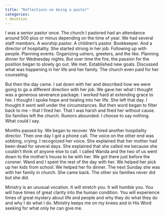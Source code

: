 ```yaml
---
title: "Reflections on being a pastor"
categories:
- devotion
---
```

I was a senior pastor once. The church I pastored had an attendance around 500 plus or minus depending on the time of year. We had several staff members. A worship pastor. A children’s pastor. Bookkeeper. And a director of hospitality. She started strong in her job. Following up with people. Planning events. Organizing ushers, greeters, and the like. Planning dinner for Wednesday nights. But over time the fire, the passion for the position began to slowly go out. We met. Established new goals. Discussed what was happening in her life and her family. The church even paid for her counseling.

But then the day came. I sat down with her and described how we were going to go a different direction with her job. We gave her what I thought was a generous severance package. I worked hard at extending grace to her. I thought I spoke hope and healing into her life. She left that day. I thought it went well under the circumstances. But then word began to filter back to me – that I fired her. That I was harsh and fired her without cause. Six families left the church. Rumors abounded. I choose to say nothing. What could I say.

Months passed by. We began to recover. We hired another hospitality director. Then one day I got a phone call. The voice on the other end was sobbing, crying. I recognized her voice. She explained that her mother had been dead for several days. She explained that she called me because she couldn’t think of anyone else to call. I called Wanda and the two of us went down to the mother’s house to be with her. We got there just before the coroner. Wand and I spent the rest of the day with her. We helped her pick up her kids from school. We helped her fix dinner. The next Sunday she was with her family in church. She came back. The other six families never did but she did. 

Ministry is an unusual vocation. It will stretch you. It will humble you. You will have times of great clarity into the human condition. You will experience times of great mystery about life and people and why they do what they do and why I do what I do. Ministry keeps me on my knees and in His Word seeking for what only he can give me. 